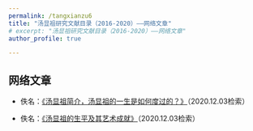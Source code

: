 ```yaml
---
permalink: /tangxianzu6
title: "汤显祖研究文献目录（2016-2020）——网络文章"
# excerpt: "汤显祖研究文献目录（2016-2020）——网络文章"
author_profile: true

---
```

 
## 网络文章

- 佚名：[《汤显祖简介，汤显祖的一生是如何度过的？》](http://www.chinawenhua.com.cn/zrenwu/2019/7827.html)（2020.12.03检索）

- 佚名：[《汤显祖的生平及其艺术成就》](http://jx.ifeng.com/a/20160321/4388740_2.shtml)（2020.12.03检索）